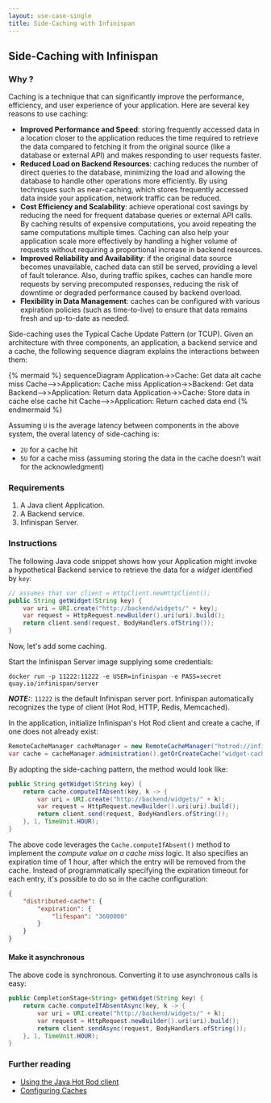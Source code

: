 ```yaml
---
layout: use-case-single
title: Side-Caching with Infinispan
---
```


## Side-Caching with Infinispan

### Why ?
Caching is a technique that can significantly improve the performance, efficiency, and user experience of your application. Here are several key reasons to use caching:

* **Improved Performance and Speed**: storing frequently accessed data in a location closer to the application  reduces the time required to retrieve the data compared to fetching it from the original source (like a database or external API) and makes responding to user requests faster.
* **Reduced Load on Backend Resources**: caching reduces the number of direct queries to the database, minimizing the load and allowing the database to handle other operations more efficiently. By using techniques such as near-caching, which stores frequently accessed data inside your application, network traffic can be reduced.
* **Cost Efficiency and Scalability**: achieve operational cost savings by reducing the need for frequent database queries or external API calls. By caching results of expensive computations, you avoid repeating the same computations multiple times. Caching can also help your application scale more effectively by handling a higher volume of requests without requiring a proportional increase in backend resources.
* **Improved Reliability and Availability**: if the original data source becomes unavailable, cached data can still be served, providing a level of fault tolerance. Also, during traffic spikes, caches can handle more requests by serving precomputed responses, reducing the risk of downtime or degraded performance caused by backend overload.
* **Flexibility in Data Management**: caches can be configured with various expiration policies (such as time-to-live) to ensure that data remains fresh and up-to-date as needed.

Side-caching uses the Typical Cache Update Pattern (or TCUP). Given an architecture with three components, an application, a backend service and a cache, the following sequence diagram explains the interactions between them:

{% mermaid %}
sequenceDiagram
    Application->>Cache: Get data
    alt cache miss
        Cache-->>Application: Cache miss
        Application->>Backend: Get data
        Backend-->>Application: Return data
        Application->>Cache: Store data in cache
    else cache hit
        Cache-->>Application: Return cached data
    end
{% endmermaid %}

Assuming `U` is the average latency between components in the above system, the overal latency of side-caching is:
* `2U` for a cache hit
* `5U` for a cache miss (assuming storing the data in the cache doesn't wait for the acknowledgment)

### Requirements

1. A Java client Application.
2. A Backend service.
2. Infinispan Server.

### Instructions

The following Java code snippet shows how your Application might invoke a hypothetical Backend service to retrieve the data for a *widget* identified by `key`:

```java
// assumes that var client = HttpClient.newHttpClient();
public String getWidget(String key) {
    var uri = URI.create("http://backend/widgets/" + key);
    var request = HttpRequest.newBuilder().uri(uri).build();
    return client.send(request, BodyHandlers.ofString());
}
```

Now, let's add some caching.

Start the Infinispan Server image supplying some credentials:

```shell
docker run -p 11222:11222 -e USER=infinispan -e PASS=secret quay.io/infinispan/server
```
**_NOTE:_**: `11222` is the default Infinispan server port. Infinispan automatically recognizes the type of client (Hot Rod, HTTP, Redis, Memcached).

In the application, initialize Infinispan's Hot Rod client and create a cache, if one does not already exist:

```java
RemoteCacheManager cacheManager = new RemoteCacheManager("hotrod://infinispan:secret@localhost:11222");
var cache = cacheManager.administration().getOrCreateCache("widget-cache", new StringConfiguration("\"distributed-cache\":{}}"));
```

By adopting the side-caching pattern, the method would look like:

```java
public String getWidget(String key) {
    return cache.computeIfAbsent(key, k -> {
        var uri = URI.create("http://backend/widgets/" + k);
        var request = HttpRequest.newBuilder().uri(uri).build();
        return client.send(request, BodyHandlers.ofString());
    }, 1, TimeUnit.HOUR);
}
```

The above code leverages the `Cache.computeIfAbsent()` method to implement the *compute value on a cache miss* logic. It also specifies an expiration time of 1 hour, after which the entry will be removed from the cache.
Instead of programmatically specifying the expiration timeout for each entry, it's possible to do so in the cache configuration:

```json
{
    "distributed-cache": {
        "expiration": {
            "lifespan": "3600000"
        }
    }
}
```


#### Make it asynchronous

The above code is synchronous. Converting it to use asynchronous calls is easy:

```java
public CompletionStage<String> getWidget(String key) {
    return cache.computeIfAbsentAsync(key, k -> {
        var uri = URI.create("http://backend/widgets/" + k);
        var request = HttpRequest.newBuilder().uri(uri).build();
        return client.sendAsync(request, BodyHandlers.ofString());
    }, 1, TimeUnit.HOUR);
}
```

### Further reading

* [Using the Java Hot Rod client](https://infinispan.org/docs/stable/titles/hotrod_java/hotrod_java.html)
* [Configuring Caches](https://infinispan.org/docs/stable/titles/configuring/configuring.html)
